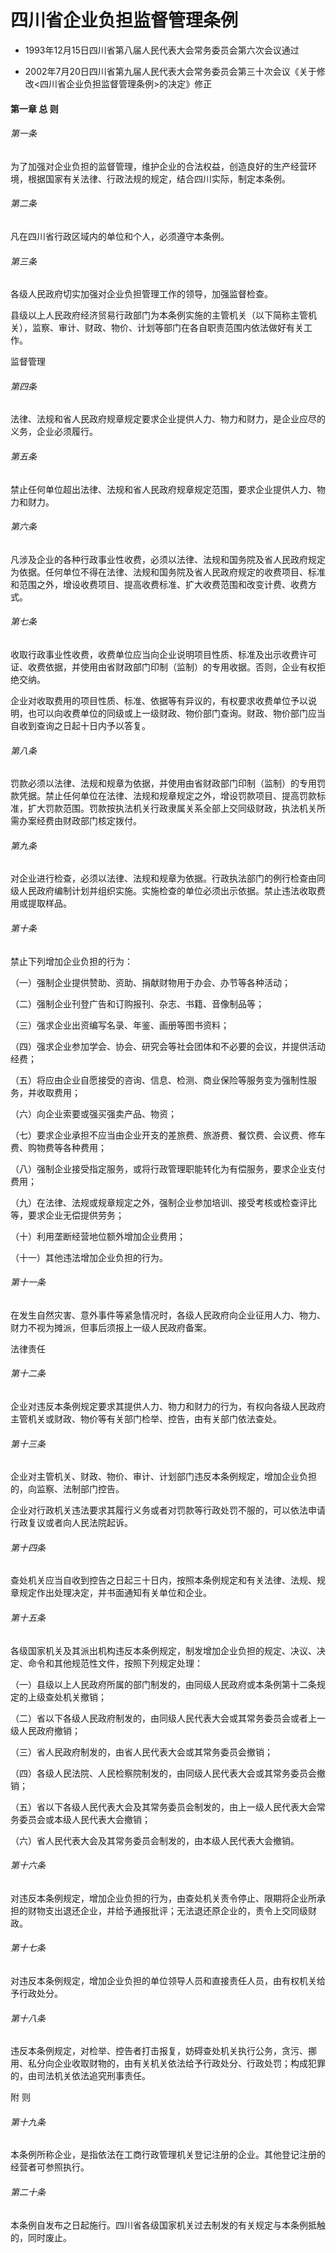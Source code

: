 # 四川省企业负担监督管理条例

- 1993年12月15日四川省第八届人民代表大会常务委员会第六次会议通过

- 2002年7月20日四川省第九届人民代表大会常务委员会第三十次会议《关于修改<四川省企业负担监督管理条例>的决定》修正

<!-- INFO END -->

#### 第一章 总 则

###### 第一条

为了加强对企业负担的监督管理，维护企业的合法权益，创造良好的生产经营环境，根据国家有关法律、行政法规的规定，结合四川实际，制定本条例。

###### 第二条

凡在四川省行政区域内的单位和个人，必须遵守本条例。

###### 第三条

各级人民政府切实加强对企业负担管理工作的领导，加强监督检查。

县级以上人民政府经济贸易行政部门为本条例实施的主管机关（以下简称主管机关），监察、审计、财政、物价、计划等部门在各自职责范围内依法做好有关工作。

监督管理

###### 第四条

法律、法规和省人民政府规章规定要求企业提供人力、物力和财力，是企业应尽的义务，企业必须履行。

###### 第五条

禁止任何单位超出法律、法规和省人民政府规章规定范围，要求企业提供人力、物力和财力。

###### 第六条

凡涉及企业的各种行政事业性收费，必须以法律、法规和国务院及省人民政府规定为依据。任何单位不得在法律、法规和国务院及省人民政府规定的收费项目、标准和范围之外，增设收费项目、提高收费标准、扩大收费范围和改变计费、收费方式。

###### 第七条

收取行政事业性收费，收费单位应当向企业说明项目性质、标准及出示收费许可证、收费依据，并使用由省财政部门印制（监制）的专用收据。否则，企业有权拒绝交纳。

企业对收取费用的项目性质、标准、依据等有异议的，有权要求收费单位予以说明，也可以向收费单位的同级或上一级财政、物价部门查询。财政、物价部门应当自收到查询之日起十日内予以答复。

###### 第八条

罚款必须以法律、法规和规章为依据，并使用由省财政部门印制（监制）的专用罚款凭据。禁止任何单位在法律、法规和规章规定之外，增设罚款项目、提高罚款标准，扩大罚款范围。罚款按执法机关行政隶属关系全部上交同级财政，执法机关所需办案经费由财政部门核定拨付。

###### 第九条

对企业进行检查，必须以法律、法规和规章为依据。行政执法部门的例行检查由同级人民政府编制计划并组织实施。实施检查的单位必须出示依据。禁止违法收取费用或提取样品。

###### 第十条

禁止下列增加企业负担的行为：

（一）强制企业提供赞助、资助、捐献财物用于办会、办节等各种活动；

（二）强制企业刊登广告和订购报刊、杂志、书籍、音像制品等；

（三）强求企业出资编写名录、年鉴、画册等图书资料；

（四）强求企业参加学会、协会、研究会等社会团体和不必要的会议，并提供活动经费；

（五）将应由企业自愿接受的咨询、信息、检测、商业保险等服务变为强制性服务，并收取费用；

（六）向企业索要或强买强卖产品、物资；

（七）要求企业承担不应当由企业开支的差旅费、旅游费、餐饮费、会议费、修车费、购物费等各种费用；

（八）强制企业接受指定服务，或将行政管理职能转化为有偿服务，要求企业支付费用；

（九）在法律、法规或规章规定之外，强制企业参加培训、接受考核或检查评比等，要求企业无偿提供劳务；

（十）利用垄断经营地位额外增加企业费用；

（十一）其他违法增加企业负担的行为。

###### 第十一条

在发生自然灾害、意外事件等紧急情况时，各级人民政府向企业征用人力、物力、财力不视为摊派，但事后须报上一级人民政府备案。

法律责任

###### 第十二条

企业对违反本条例规定要求其提供人力、物力和财力的行为，有权向各级人民政府主管机关或财政、物价等有关部门检举、控告，由有关部门依法查处。

###### 第十三条

企业对主管机关、财政、物价、审计、计划部门违反本条例规定，增加企业负担的，向监察、法制部门控告。

企业对行政机关违法要求其履行义务或者对罚款等行政处罚不服的，可以依法申请行政复议或者向人民法院起诉。

###### 第十四条

查处机关应当自收到控告之日起三十日内，按照本条例规定和有关法律、法规、规章规定作出处理决定，并书面通知有关单位和企业。

###### 第十五条

各级国家机关及其派出机构违反本条例规定，制发增加企业负担的规定、决议、决定、命令和其他规范性文件，按照下列规定处理：

（一）县级以上人民政府所属的部门制发的，由同级人民政府或本条例第十二条规定的上级查处机关撤销；

（二）省以下各级人民政府制发的，由同级人民代表大会或其常务委员会或者上一级人民政府撤销；

（三）省人民政府制发的，由省人民代表大会或其常务委员会撤销；

（四）各级人民法院、人民检察院制发的，由同级人民代表大会或其常务委员会撤销；

（五）省以下各级人民代表大会及其常务委员会制发的，由上一级人民代表大会常务委员会或本级人民代表大会撤销；

（六）省人民代表大会及其常务委员会制发的，由本级人民代表大会撤销。

###### 第十六条

对违反本条例规定，增加企业负担的行为，由查处机关责令停止、限期将企业所承担的财物支出退还企业，并给予通报批评；无法退还原企业的，责令上交同级财政。

###### 第十七条

对违反本条例规定，增加企业负担的单位领导人员和直接责任人员，由有权机关给予行政处分。

###### 第十八条

违反本条例规定，对检举、控告者打击报复，妨碍查处机关执行公务，贪污、挪用、私分向企业收取财物的，由有关机关依法给予行政处分、行政处罚；构成犯罪的，由司法机关依法追究刑事责任。

附 则

###### 第十九条

本条例所称企业，是指依法在工商行政管理机关登记注册的企业。其他登记注册的经营者可参照执行。

###### 第二十条

本条例自发布之日起施行。四川省各级国家机关过去制发的有关规定与本条例抵触的，同时废止。
